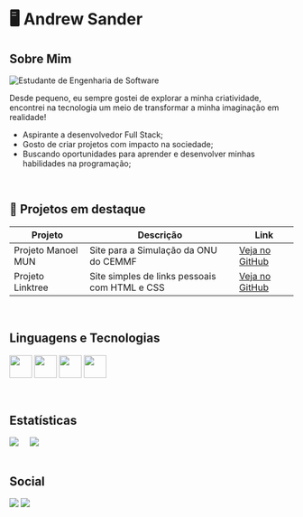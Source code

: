 # 🖥️ Andrew Sander

## Sobre Mim

![Estudante de Engenharia de Software](https://img.shields.io/badge/Estudante%20de%20Engenharia%20de%20Software-%23272727?style=for-the-badge&logoColor=white)

Desde pequeno, eu sempre gostei de explorar a minha criatividade, encontrei na tecnologia um meio de transformar a minha imaginação em realidade!
- Aspirante a desenvolvedor Full Stack;
- Gosto de criar projetos com impacto na sociedade;
- Buscando oportunidades para aprender e desenvolver minhas habilidades na programação;

<br>

## 🌟 Projetos em destaque

| Projeto             | Descrição                                    | Link                                                        |
|---------------------|----------------------------------------------|-------------------------------------------------------------|
| Projeto Manoel MUN  | Site para a Simulação da ONU do CEMMF        | [Veja no GitHub](https://github.com/AndrewSander/manoel-mun)|
| Projeto Linktree    | Site simples de links pessoais com HTML e CSS| [Veja no GitHub](https://github.com/AndrewSander/linktree)  |

<br>

## Linguagens e Tecnologias
<p>
  <img src="https://cdn.jsdelivr.net/gh/devicons/devicon@latest/icons/html5/html5-original.svg" width="40"/>
  <img src="https://cdn.jsdelivr.net/gh/devicons/devicon@latest/icons/css3/css3-original.svg" width="40"/>
  <img src="https://cdn.jsdelivr.net/gh/devicons/devicon@latest/icons/javascript/javascript-original.svg" width="40"/>
  <img src="https://cdn.jsdelivr.net/gh/devicons/devicon@latest/icons/python/python-original.svg" width="40"/>
</p>

<br>

## Estatísticas
<div>
  <img src="https://github-readme-stats.vercel.app/api?username=AndrewSander&show_icons=true&theme=dark&cache_seconds=10" />
  &nbsp;&nbsp;&nbsp;
  <img src="https://github-readme-stats.vercel.app/api/top-langs/?username=AndrewSander&layout=compact&theme=dark&cache_seconds=10"/>
</div>

<br>

## Social

<p>
  <a href="https://www.instagram.com/andrewkkkkj/" target="_blank"><img src="https://img.shields.io/badge/Instagram-E4405F?style=for-the-badge&logo=instagram&logoColor=white"></a>
  <a href="https://www.linkedin.com/in/andrew-sander-/" target="_blank"><img src="https://img.shields.io/badge/LinkedIn-0077B5?style=for-the-badge&logo=linkedin&logoColor=white"></a>
</p>
